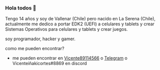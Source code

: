 ### Hola todos 👋

Tengo 14 años y soy de Vallenar (Chile) pero nacido en La Serena (Chile), actualmente me dedico a portar EDK2 (UEFI) a celulares y tablets y crear Sistemas Operativos para celulares y tablets y crear juegos.

soy programador, hacker y gamer.

como me pueden encontrar?
 - me pueden encontrar en [Vicente89114566](https://twitter.com/Vicente89114566) o [Telegram](https://t.me/vicenteicc2008) o Vicenteiñakicortes#8869 en discord
<!--
**vicenteicc2008/vicenteicc2008** is a ✨ _special_ ✨ repository because its `README.md` (this file) appears on your GitHub profile.

Here are some ideas to get you started:

- 🔭 I’m currently working on ...
- 🌱 I’m currently learning ...
- 👯 I’m looking to collaborate on ...
- 🤔 I’m looking for help with ...
- 💬 Ask me about ...
- 📫 How to reach me: ...
- 😄 Pronouns: ...
- ⚡ Fun fact: ...
-->
